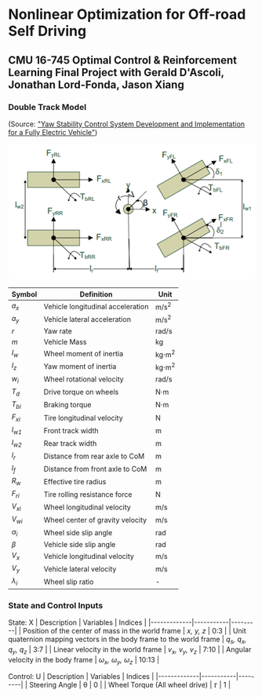 # Nonlinear Optimization for Off-road Self Driving
## CMU 16-745 Optimal Control &amp; Reinforcement Learning Final Project with Gerald D'Ascoli, Jonathan Lord-Fonda, Jason Xiang

### Double Track Model
(Source: ["Yaw Stability Control System Development and Implementation for a Fully Electric Vehicle"](https://arxiv.org/ftp/arxiv/papers/2012/2012.04719.pdf#:~:text=The%20double%20track%20model%20is,model%20with%20all%20four%20wheels.))


![alt text](https://github.com/themorethegerryer/Nonlinear-Optimization-for-Off-road-Self-Driving/blob/main/media/double_track_model_graphic.PNG?raw=true)

| Symbol | Definition | Unit |
|--------|------------|------|
| *a<sub>x</sub>* | Vehicle longitudinal acceleration | m/s<sup>2</sup> |
| *a<sub>y</sub>* | Vehicle lateral acceleration | m/s<sup>2</sup> |
| *r* | Yaw rate | rad/s |
| *m* | Vehicle Mass | kg |
| *I<sub>w</sub>* | Wheel moment of inertia | kg⋅m<sup>2</sup> |
| *I<sub>z</sub>* | Yaw moment of inertia | kg⋅m<sup>2</sup> |
| *w<sub>i</sub>* | Wheel rotational velocity | rad/s |
| *T<sub>d</sub>* | Drive torque on wheels | N⋅m |
| *T<sub>bi</sub>* | Braking torque | N⋅m |
| *F<sub>xi</sub>* | Tire longitudinal velocity | N |
| *l<sub>w1</sub>* | Front track width | m |
| *l<sub>w2</sub>* | Rear track width | m |
| *l<sub>r</sub>* | Distance from rear axle to CoM | m |
| *l<sub>f</sub>* | Distance from front axle to CoM | m |
| *R<sub>w</sub>* | Effective tire radius | m |
| *F<sub>ri</sub>* | Tire rolling resistance force | N |
| *V<sub>xi</sub>* | Wheel longitudinal velocity | m/s |
| *V<sub>wi</sub>* | Wheel center of gravity velocity | m/s |
| *α<sub>i</sub>* | Wheel side slip angle | rad |
| *β* | Vehicle side slip angle | rad |
| *V<sub>x</sub>* | Vehicle longitudinal velocity | m/s |
| *V<sub>y</sub>* | Vehicle lateral velocity | m/s |
| *λ<sub>i</sub>* | Wheel slip ratio | - |


### State and Control Inputs

State: X
| Description | Variables | Indices |
|-------------|-----------|---------|
| Position of the center of mass in the world frame | *x, y, z* | 0:3 |
| Unit quaternion mapping vectors in the body frame to the world frame | *q<sub>s</sub>, q<sub>x</sub>, q<sub>y</sub>, q<sub>z</sub>* | 3:7 |
| Linear velocity in the world frame | *v<sub>x</sub>, v<sub>y</sub>, v<sub>z</sub>* | 7:10 |
| Angular velocity in the body frame | *ω<sub>x</sub>, ω<sub>y</sub>, ω<sub>z</sub>* | 10:13 |

Control: U
| Description | Variables | Indices |
|-------------|-----------|---------|
| Steering Angle | θ | 0 |
| Wheel Torque (All wheel drive) | 𝜏 | 1 |

